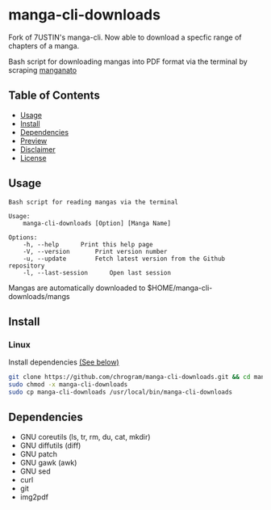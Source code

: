 # manga-cli-downloads

Fork of 7USTIN's manga-cli.
Now able to download a specfic range of chapters of a manga.

Bash script for downloading mangas into PDF format via the terminal by scraping [manganato](https://manganato.com/)

## Table of Contents

- [Usage](#Usage)
- [Install](#Install)
- [Dependencies](#Dependencies)
- [Preview](https://user-images.githubusercontent.com/81305164/152664895-8c1ad584-eea9-4cb2-8baa-4c27c09eb8a3.mp4)
- [Disclaimer](./DISCLAIMER.md)
- [License](./LICENSE.md)

## Usage

```text
Bash script for reading mangas via the terminal

Usage:
	manga-cli-downloads [Option] [Manga Name]

Options:
	-h, --help		Print this help page
	-V, --version		Print version number
	-u, --update		Fetch latest version from the Github repository
	-l, --last-session    	Open last session
```
Mangas are automatically downloaded to $HOME/manga-cli-downloads/mangs

## Install


### Linux

Install dependencies [(See below)](#Dependencies)

```sh
git clone https://github.com/chrogram/manga-cli-downloads.git && cd manga-cli-downloads
sudo chmod -x manga-cli-downloads
sudo cp manga-cli-downloads /usr/local/bin/manga-cli-downloads
```

## Dependencies

- GNU coreutils (ls, tr, rm, du, cat, mkdir)
- GNU diffutils (diff)
- GNU patch
- GNU gawk (awk)
- GNU sed
- curl
- git
- img2pdf

